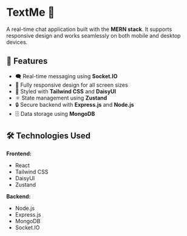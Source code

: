 # TextMe 💬

A real-time chat application built with the **MERN stack**. It supports responsive design and works seamlessly on both mobile and desktop devices.

## 🚀 Features

- 🗨️ Real-time messaging using **Socket.IO**
- 📱 Fully responsive design for all screen sizes
- 🎨 Styled with **Tailwind CSS** and **DaisyUI**
- ⚛️ State management using **Zustand**
- 🔒 Secure backend with **Express.js** and **Node.js**
- 🗄️ Data storage using **MongoDB**

## 🛠️ Technologies Used

**Frontend:**
- React
- Tailwind CSS
- DaisyUI
- Zustand

**Backend:**
- Node.js
- Express.js
- MongoDB
- Socket.IO
